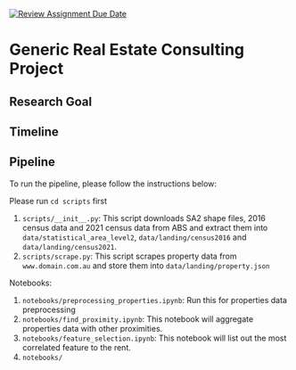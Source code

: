[![Review Assignment Due Date](https://classroom.github.com/assets/deadline-readme-button-24ddc0f5d75046c5622901739e7c5dd533143b0c8e959d652212380cedb1ea36.svg)](https://classroom.github.com/a/SGWUF1eE)
# Generic Real Estate Consulting Project

## Research Goal

## Timeline

## Pipeline

To run the pipeline, please follow the instructions below:

Please run ```cd scripts``` first
1. `scripts/__init__.py`: This script downloads SA2 shape files, 2016 census data and 2021 census data from ABS and extract them into `data/statistical_area_level2`, `data/landing/census2016` and `data/landing/census2021`.
2. `scripts/scrape.py`: This script scrapes property data from `www.domain.com.au` and store them into `data/landing/property.json`

Notebooks:
1. `notebooks/preprocessing_properties.ipynb`: Run this for properties data preprocessing
2. `notebooks/find_proximity.ipynb`: This notebook will aggregate properties data with other proximities.
3. `notebooks/feature_selection.ipynb`: This notebook will list out the most correlated feature to the rent.
4. `notebooks/`

